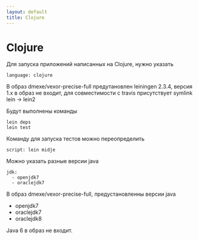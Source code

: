 ```yaml
---
layout: default
title: Clojure
---
```


# Clojure

Для запуска приложений написанных на Clojure, нужно указать

    language: clojure

В образ dmexe/vexor-precise-full предутановлен leiningen 2.3.4, версия 1.x
в образ не входит, для совместимости с travis присутствует symlink lein -> lein2

Будут выполнены команды

    lein deps
    lein test

Команду для запуска тестов можно переопределить

    script: lein midje

Можно указать разные версии java

    jdk:
      - openjdk7
      - oraclejdk7

В образ dmexe/vexor-precise-full, предустановленны версии java

* openjdk7
* oraclejdk7
* oraclejdk8

Java 6 в образ не входит.
